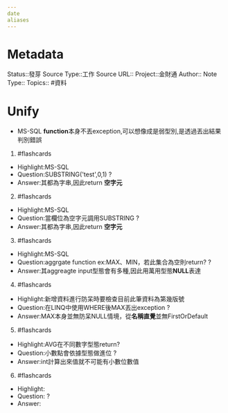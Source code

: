 ```yaml
---
date
aliases
---
```

# Metadata
Status::發芽
Source Type::工作
Source URL::
Project::金財通
Author::
Note Type::
Topics::
#資料 
# Unify
- MS-SQL **function**本身不丟exception,可以想像成是弱型別,是透過丟出結果判別錯誤



1. #flashcards 
- Highlight:MS-SQL
- Question:SUBSTRING('test',0,1) 
?
- Answer:其都為字串,因此return **空字元**

2. #flashcards 
- Highlight:MS-SQL
- Question:當欄位為空字元調用SUBSTRING
?
- Answer:其都為字串,因此return **空字元**

3. #flashcards 
- Highlight:MS-SQL
- Question:aggrgate function ex:MAX、MIN，若此集合為空則return?
?
- Answer:其aggreagte input型態會有多種,因此用萬用型態**NULL**表達


4. #flashcards 
- Highlight:新增資料進行防呆時要檢查目前此筆資料為第幾版號
- Question:在LINQ中使用WHERE後MAX丟出exception
?
- Answer:MAX本身並無防呆NULL情境，從**名稱直覺**並無FirstOrDefault


5. #flashcards 
- Highlight:AVG在不同數字型態return?
- Question:小數點會依據型態做進位
?
- Answer:int計算出來值就不可能有小數位數值 

6. #flashcards 
- Highlight:
- Question:
?
- Answer:


